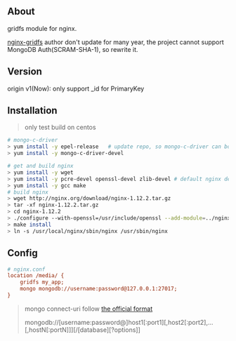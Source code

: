 ## About
gridfs module for nginx.  
>
[nginx-gridfs](https://github.com/mdirolf/nginx-gridfs.git) author don't update for many year, the project cannot support MongoDB Auth(SCRAM-SHA-1), so rewrite it.

## Version
origin v1(Now): only support _id for PrimaryKey

## Installation
> only test build on centos

```bash
# mongo-c-driver
> yum install -y epel-release	# update repo, so mongo-c-driver can bo searched.
> yum install -y mongo-c-driver-devel

# get and build nginx
> yum install -y wget
> yum install -y pcre-devel openssl-devel zlib-devel # default nginx depends
> yum install -y gcc make	
# build nginx
> wget http://nginx.org/download/nginx-1.12.2.tar.gz
> tar -xf nginx-1.12.2.tar.gz
> cd nginx-1.12.2
> ./configure --with-openssl=/usr/include/openssl --add-module=../nginx-gridfs/
> make install
> ln -s /usr/local/nginx/sbin/nginx /usr/sbin/nginx
```
## Config
```ini
# nginx.conf
location /media/ {
    gridfs my_app;
    mongo mongodb://username:password@127.0.0.1:27017;
}
```
> mongo connect-uri follow [the official format](https://docs.mongodb.com/manual/reference/connection-string/)
> 
> mongodb://[username:password@]host1[:port1][,host2[:port2],...[,hostN[:portN]]][/[database][?options]]

